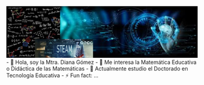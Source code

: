 <img src="Portada.png">
- 👋 Hola, soy la Mtra. Diana Gómez
- 👀 Me interesa la Matemática Educativa o Didáctica de las Matemáticas
- 🌱 Actualmente estudio el Doctorado en Tecnología Educativa
- ⚡ Fun fact: ...

<!---
DianaGomezLeal/DianaGomezLeal is a ✨ special ✨ repository because its `README.md` (this file) appears on your GitHub profile.
You can click the Preview link to take a look at your changes.
--->
